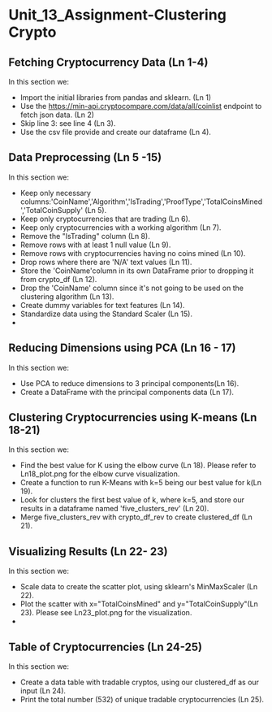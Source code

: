 # Unit_13_Assignment-Clustering Crypto

## Fetching Cryptocurrency Data (Ln 1-4)
In this section we: 
* Import the initial libraries from pandas and sklearn. (Ln 1)
* Use the https://min-api.cryptocompare.com/data/all/coinlist endpoint to fetch json data. (Ln 2) 
* Skip line 3: see line 4 (Ln 3). 
* Use the csv file provide and create our dataframe (Ln 4). 


## Data Preprocessing (Ln 5 -15)
In this section we: 
* Keep only necessary columns:'CoinName','Algorithm','IsTrading','ProofType','TotalCoinsMined','TotalCoinSupply' (Ln 5). 
* Keep only cryptocurrencies that are trading (Ln 6). 
* Keep only cryptocurrencies with a working algorithm (Ln 7). 
* Remove the "IsTrading" column (Ln 8). 
* Remove rows with at least 1 null value (Ln 9). 
* Remove rows with cryptocurrencies having no coins mined (Ln 10). 
* Drop rows where there are 'N/A' text values (Ln 11). 
* Store the 'CoinName'column in its own DataFrame prior to dropping it from crypto_df (Ln 12). 
* Drop the 'CoinName' column since it's not going to be used on the clustering algorithm (Ln 13). 
* Create dummy variables for text features (Ln 14). 
* Standardize data using the Standard Scaler (Ln 15). 
*
## Reducing Dimensions using PCA (Ln 16 - 17)
In this section we: 
* Use PCA to reduce dimensions to 3 principal components(Ln 16). 
* Create a DataFrame with the principal components data (Ln 17). 

## Clustering Cryptocurrencies using K-means (Ln 18-21) 
In this section we: 
* Find the best value for K using the elbow curve (Ln 18). Please refer to Ln18_plot.png for the elbow curve visualization. 
* Create a function to run  K-Means with k=5 being our best value for k(Ln 19).
* Look for clusters the first best value of k, where k=5, and store our results in a dataframe named 'five_clusters_rev' (Ln 20).
* Merge five_clusters_rev with crypto_df_rev  to create clustered_df (Ln 21).

## Visualizing Results (Ln 22- 23) 
In this section we: 
* Scale data to create the scatter plot, using sklearn's MinMaxScaler (Ln 22). 
* Plot the scatter with x="TotalCoinsMined" and y="TotalCoinSupply"(Ln 23). Please see Ln23_plot.png for the visualization. 
*
## Table of Cryptocurrencies (Ln 24-25) 
In this section we: 
* Create a data table with tradable cryptos, using our clustered_df as our input (Ln 24).
* Print the total number (532) of unique tradable cryptocurrencies (Ln 25).
